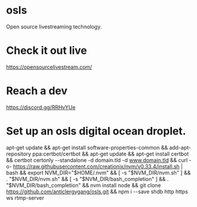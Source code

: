 # osls

Open source livestreaming technology.

# Check it out live

https://opensourcelivestream.com/

# Reach a dev

https://discord.gg/RRHvYUe

# Set up an osls digital ocean droplet.

<!-- replace domain.tld with your domain name and tld. ex: example.com -->

apt-get update && apt-get install software-properties-common && add-apt-repository ppa:certbot/certbot && apt-get update && apt-get install certbot && certbot certonly --standalone -d domain.tld -d www.domain.tld && curl -o- https://raw.githubusercontent.com/creationix/nvm/v0.33.4/install.sh | bash && export NVM_DIR="$HOME/.nvm" && [ -s "$NVM_DIR/nvm.sh" ] && \. "$NVM_DIR/nvm.sh" && [ -s "$NVM_DIR/bash_completion" ] && \. "$NVM_DIR/bash_completion" && nvm install node && git clone https://github.com/anticlergygang/osls.git && npm i --save shdb http https ws rtmp-server